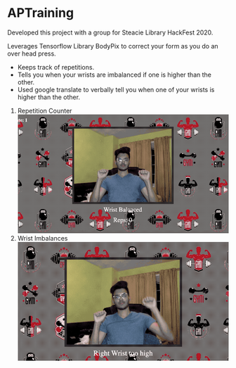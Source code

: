 # APTraining

Developed this project with a group for Steacie Library HackFest 2020.

Leverages Tensorflow Library BodyPix to correct your form as you do an over head press. 
- Keeps track of repetitions.
- Tells you when your wrists are imbalanced if one is higher than the other.
- Used google translate to verbally tell you when one of your wrists is higher than the other.

1. Repetition Counter 
![](Videos/OHPReps.gif)
2. Wrist Imbalances
![](Videos/Imbalance_Tracker.gif)
